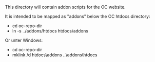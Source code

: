 This directory will contain addon scripts for the OC website.

It is intended to be mapped as "addons" below the OC htdocs directory:

* cd oc-repo-dir
* ln -s ../addons/htdocs htdocs/addons

Or unter Windows:

* cd oc-repo-dir
* mklink /d htdocs\addons ..\addons\htdocs
